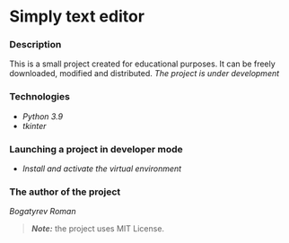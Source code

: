 # Simply text editor

### Description
This is a small project created for educational purposes. It can be freely downloaded, modified and distributed.
_The project is under development_

### Technologies
- _Python 3.9_
- _tkinter_

### Launching a project in developer mode
- _Install and activate the virtual environment_

### The author of the project
_Bogatyrev Roman_

> ***_Note:_***  the project uses MIT License.